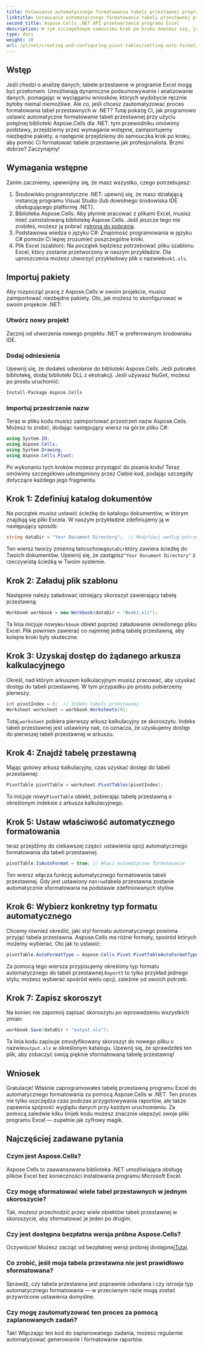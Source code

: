 ```yaml
---
title: Ustawianie automatycznego formatowania tabeli przestawnej programowo w .NET
linktitle: Ustawianie automatycznego formatowania tabeli przestawnej programowo w .NET
second_title: Aspose.Cells .NET API przetwarzania programu Excel
description: W tym szczegółowym samouczku krok po kroku dowiesz się, jak programowo ustawić automatyczne formatowanie tabel przestawnych programu Excel za pomocą Aspose.Cells for .NET.
type: docs
weight: 18
url: /pl/net/creating-and-configuring-pivot-tables/setting-auto-format/
---
```

## Wstęp
Jeśli chodzi o analizę danych, tabele przestawne w programie Excel mogą być przełomem. Umożliwiają dynamiczne podsumowywanie i analizowanie danych, pomagając w wyciąganiu wniosków, których wydobycie ręcznie byłoby niemal niemożliwe. Ale co, jeśli chcesz zautomatyzować proces formatowania tabel przestawnych w .NET? Tutaj pokażę Ci, jak programowo ustawić automatyczne formatowanie tabeli przestawnej przy użyciu potężnej biblioteki Aspose.Cells dla .NET.
tym przewodniku omówimy podstawy, przejdziemy przez wymagania wstępne, zaimportujemy niezbędne pakiety, a następnie przejdziemy do samouczka krok po kroku, aby pomóc Ci formatować tabele przestawne jak profesjonalista. Brzmi dobrze? Zaczynajmy!
## Wymagania wstępne
Zanim zaczniemy, upewnijmy się, że masz wszystko, czego potrzebujesz:
1. Środowisko programistyczne .NET: upewnij się, że masz działającą instancję programu Visual Studio (lub dowolnego środowiska IDE obsługującego platformę .NET).
2.  Biblioteka Aspose.Cells: Aby płynnie pracować z plikami Excel, musisz mieć zainstalowaną bibliotekę Aspose.Cells. Jeśli jeszcze tego nie zrobiłeś, możesz ją pobrać z[strona do pobrania](https://releases.aspose.com/cells/net/).
3. Podstawowa wiedza o języku C#: Znajomość programowania w języku C# pomoże Ci lepiej zrozumieć poszczególne kroki.
4.  Plik Excel (szablon): Na początek będziesz potrzebować pliku szablonu Excel, który zostanie przetworzony w naszym przykładzie. Dla uproszczenia możesz utworzyć przykładowy plik o nazwie`Book1.xls`.
## Importuj pakiety
Aby rozpocząć pracę z Aspose.Cells w swoim projekcie, musisz zaimportować niezbędne pakiety. Oto, jak możesz to skonfigurować w swoim projekcie .NET:
### Utwórz nowy projekt
Zacznij od utworzenia nowego projektu .NET w preferowanym środowisku IDE. 
### Dodaj odniesienia
Upewnij się, że dodałeś odwołanie do biblioteki Aspose.Cells. Jeśli pobrałeś bibliotekę, dodaj biblioteki DLL z ekstrakcji. Jeśli używasz NuGet, możesz po prostu uruchomić:
```bash
Install-Package Aspose.Cells
```
### Importuj przestrzenie nazw
Teraz w pliku kodu musisz zaimportować przestrzeń nazw Aspose.Cells. Możesz to zrobić, dodając następujący wiersz na górze pliku C#:
```csharp
using System.IO;
using Aspose.Cells;
using System.Drawing;
using Aspose.Cells.Pivot;
```
Po wykonaniu tych kroków możesz przystąpić do pisania kodu!
Teraz omówimy szczegółowo udostępniony przez Ciebie kod, podając szczegóły dotyczące każdego jego fragmentu. 
## Krok 1: Zdefiniuj katalog dokumentów
Na początek musisz ustawić ścieżkę do katalogu dokumentów, w którym znajdują się pliki Excela. W naszym przykładzie zdefiniujemy ją w następujący sposób:
```csharp
string dataDir = "Your Document Directory";  // Modyfikuj według potrzeb
```
 Ten wiersz tworzy zmienną łańcuchową`dataDir`który zawiera ścieżkę do Twoich dokumentów. Upewnij się, że zastąpisz`"Your Document Directory"` z rzeczywistą ścieżką w Twoim systemie.
## Krok 2: Załaduj plik szablonu
Następnie należy załadować istniejący skoroszyt zawierający tabelę przestawną:
```csharp
Workbook workbook = new Workbook(dataDir + "Book1.xls");
```
 Ta linia inicjuje nowy`Workbook` obiekt poprzez załadowanie określonego pliku Excel. Plik powinien zawierać co najmniej jedną tabelę przestawną, aby kolejne kroki były skuteczne.
## Krok 3: Uzyskaj dostęp do żądanego arkusza kalkulacyjnego
Określ, nad którym arkuszem kalkulacyjnym musisz pracować, aby uzyskać dostęp do tabeli przestawnej. W tym przypadku po prostu pobierzemy pierwszy:
```csharp
int pivotIndex = 0;  // Indeks tabeli przestawnej
Worksheet worksheet = workbook.Worksheets[0];
```
 Tutaj,`worksheet` pobiera pierwszy arkusz kalkulacyjny ze skoroszytu. Indeks tabeli przestawnej jest ustawiony na`0`, co oznacza, że uzyskujemy dostęp do pierwszej tabeli przestawnej w arkuszu.
## Krok 4: Znajdź tabelę przestawną
Mając gotowy arkusz kalkulacyjny, czas uzyskać dostęp do tabeli przestawnej:
```csharp
PivotTable pivotTable = worksheet.PivotTables[pivotIndex];
```
 To inicjuje nowy`PivotTable` obiekt, pobierając tabelę przestawną o określonym indeksie z arkusza kalkulacyjnego.
## Krok 5: Ustaw właściwość automatycznego formatowania
teraz przejdźmy do ciekawszej części: ustawienia opcji automatycznego formatowania dla tabeli przestawnej.
```csharp
pivotTable.IsAutoFormat = true; // Włącz automatyczne formatowanie
```
 Ten wiersz włącza funkcję automatycznego formatowania tabeli przestawnej. Gdy jest ustawiony na`true`tabela przestawna zostanie automatycznie sformatowana na podstawie zdefiniowanych stylów.
## Krok 6: Wybierz konkretny typ formatu automatycznego
Chcemy również określić, jaki styl formatu automatycznego powinna przyjąć tabela przestawna. Aspose.Cells ma różne formaty, spośród których możemy wybierać. Oto jak to ustawić:
```csharp
pivotTable.AutoFormatType = Aspose.Cells.Pivot.PivotTableAutoFormatType.Report5;
```
 Za pomocą tego wiersza przypisujemy określony typ formatu automatycznego do tabeli przestawnej.`Report5` to tylko przykład jednego stylu; możesz wybierać spośród wielu opcji, zależnie od swoich potrzeb. 
## Krok 7: Zapisz skoroszyt
Na koniec nie zapomnij zapisać skoroszytu po wprowadzeniu wszystkich zmian:
```csharp
workbook.Save(dataDir + "output.xls");
```
 Ta linia kodu zapisuje zmodyfikowany skoroszyt do nowego pliku o nazwie`output.xls` w określonym katalogu. Upewnij się, że sprawdziłeś ten plik, aby zobaczyć swoją pięknie sformatowaną tabelę przestawną!
## Wniosek
Gratulacje! Właśnie zaprogramowałeś tabelę przestawną programu Excel do automatycznego formatowania za pomocą Aspose.Cells w .NET. Ten proces nie tylko oszczędza czas podczas przygotowywania raportów, ale także zapewnia spójność wyglądu danych przy każdym uruchomieniu. Za pomocą zaledwie kilku linijek kodu możesz znacznie ulepszyć swoje pliki programu Excel — zupełnie jak cyfrowy magik.
## Najczęściej zadawane pytania
### Czym jest Aspose.Cells?
Aspose.Cells to zaawansowana biblioteka .NET umożliwiająca obsługę plików Excel bez konieczności instalowania programu Microsoft Excel.
### Czy mogę sformatować wiele tabel przestawnych w jednym skoroszycie?
Tak, możesz przechodzić przez wiele obiektów tabeli przestawnej w skoroszycie, aby sformatować je jeden po drugim.
### Czy jest dostępna bezpłatna wersja próbna Aspose.Cells?
 Oczywiście! Możesz zacząć od bezpłatnej wersji próbnej dostępnej[Tutaj](https://releases.aspose.com/).
### Co zrobić, jeśli moja tabela przestawna nie jest prawidłowo sformatowana?
Sprawdź, czy tabela przestawna jest poprawnie odwołana i czy istnieje typ automatycznego formatowania — w przeciwnym razie mogą zostać przywrócone ustawienia domyślne.
### Czy mogę zautomatyzować ten proces za pomocą zaplanowanych zadań?
Tak! Włączając ten kod do zaplanowanego zadania, możesz regularnie automatyzować generowanie i formatowanie raportów.